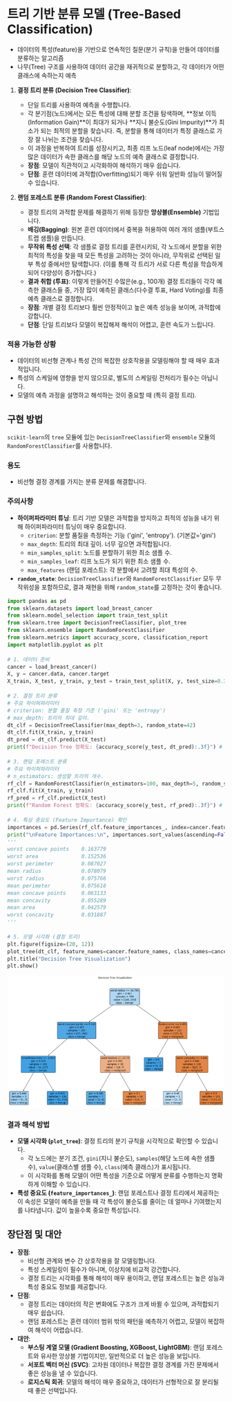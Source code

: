 # 트리 기반 분류 모델 (Tree-Based Classification)

- 데이터의 특성(feature)을 기반으로 연속적인 질문(분기 규칙)을 만들어 데이터를 분류하는 알고리즘
- 나무(Tree) 구조를 사용하여 데이터 공간을 재귀적으로 분할하고, 각 데이터가 어떤 클래스에 속하는지 예측

1.  **결정 트리 분류 (Decision Tree Classifier)**:
    - 단일 트리를 사용하여 예측을 수행합니다.
    - 각 분기점(노드)에서는 모든 특성에 대해 분할 조건을 탐색하며, **정보 이득(Information Gain)**이 최대가 되거나 **지니 불순도(Gini Impurity)**가 최소가 되는 최적의 분할을 찾습니다. 즉, 분할을 통해 데이터가 특정 클래스로 가장 잘 나뉘는 조건을 찾습니다.
    - 이 과정을 반복하여 트리를 성장시키고, 최종 리프 노드(leaf node)에서는 가장 많은 데이터가 속한 클래스를 해당 노드의 예측 클래스로 결정합니다.
    - **장점**: 모델이 직관적이고 시각화하여 해석하기 매우 쉽습니다.
    - **단점**: 훈련 데이터에 과적합(Overfitting)되기 매우 쉬워 일반화 성능이 떨어질 수 있습니다.

2.  **랜덤 포레스트 분류 (Random Forest Classifier)**:
    - 결정 트리의 과적합 문제를 해결하기 위해 등장한 **앙상블(Ensemble)** 기법입니다.
    - **배깅(Bagging)**: 원본 훈련 데이터에서 중복을 허용하여 여러 개의 샘플(부트스트랩 샘플)을 만듭니다.
    - **무작위 특성 선택**: 각 샘플로 결정 트리를 훈련시키되, 각 노드에서 분할을 위한 최적의 특성을 찾을 때 모든 특성을 고려하는 것이 아니라, 무작위로 선택된 일부 특성 중에서만 탐색합니다. (이를 통해 각 트리가 서로 다른 특성을 학습하게 되어 다양성이 증가합니다.)
    - **결과 취합 (투표)**: 이렇게 만들어진 수많은(e.g., 100개) 결정 트리들이 각각 예측한 클래스들 중, 가장 많이 예측된 클래스(다수결 투표, Hard Voting)를 최종 예측 클래스로 결정합니다.
    - **장점**: 개별 결정 트리보다 훨씬 안정적이고 높은 예측 성능을 보이며, 과적합에 강합니다.
    - **단점**: 단일 트리보다 모델이 복잡해져 해석이 어렵고, 훈련 속도가 느립니다.

### 적용 가능한 상황
- 데이터의 비선형 관계나 특성 간의 복잡한 상호작용을 모델링해야 할 때 매우 효과적입니다.
- 특성의 스케일에 영향을 받지 않으므로, 별도의 스케일링 전처리가 필수는 아닙니다.
- 모델의 예측 과정을 설명하고 해석하는 것이 중요할 때 (특히 결정 트리).

## 구현 방법
`scikit-learn`의 `tree` 모듈에 있는 `DecisionTreeClassifier`와 `ensemble` 모듈의 `RandomForestClassifier`를 사용합니다.

### 용도
- 비선형 결정 경계를 가지는 분류 문제를 해결합니다.

### 주의사항
- **하이퍼파라미터 튜닝**: 트리 기반 모델은 과적합을 방지하고 최적의 성능을 내기 위해 하이퍼파라미터 튜닝이 매우 중요합니다.
    - `criterion`: 분할 품질을 측정하는 기능 ('gini', 'entropy'). (기본값='gini')
    - `max_depth`: 트리의 최대 깊이. 너무 깊으면 과적합됩니다.
    - `min_samples_split`: 노드를 분할하기 위한 최소 샘플 수.
    - `min_samples_leaf`: 리프 노드가 되기 위한 최소 샘플 수.
    - `max_features` (랜덤 포레스트): 각 분할에서 고려할 최대 특성의 수.
- **`random_state`**: `DecisionTreeClassifier`와 `RandomForestClassifier` 모두 무작위성을 포함하므로, 결과 재현을 위해 `random_state`를 고정하는 것이 좋습니다.

```python
import pandas as pd
from sklearn.datasets import load_breast_cancer
from sklearn.model_selection import train_test_split
from sklearn.tree import DecisionTreeClassifier, plot_tree
from sklearn.ensemble import RandomForestClassifier
from sklearn.metrics import accuracy_score, classification_report
import matplotlib.pyplot as plt

# 1. 데이터 준비
cancer = load_breast_cancer()
X, y = cancer.data, cancer.target
X_train, X_test, y_train, y_test = train_test_split(X, y, test_size=0.3, random_state=42, stratify=y)

# 2. 결정 트리 분류
# 주요 하이퍼파라미터
# criterion: 분할 품질 측정 기준 ('gini' 또는 'entropy')
# max_depth: 트리의 최대 깊이.
dt_clf = DecisionTreeClassifier(max_depth=3, random_state=42)
dt_clf.fit(X_train, y_train)
dt_pred = dt_clf.predict(X_test)
print(f"Decision Tree 정확도: {accuracy_score(y_test, dt_pred):.3f}") # 0.924

# 3. 랜덤 포레스트 분류
# 주요 하이퍼파라미터
# n_estimators: 생성할 트리의 개수.
rf_clf = RandomForestClassifier(n_estimators=100, max_depth=5, random_state=42, n_jobs=-1)
rf_clf.fit(X_train, y_train)
rf_pred = rf_clf.predict(X_test)
print(f"Random Forest 정확도: {accuracy_score(y_test, rf_pred):.3f}") # 0.942

# 4. 특성 중요도 (Feature Importance) 확인
importances = pd.Series(rf_clf.feature_importances_, index=cancer.feature_names)
print("\nFeature Importances:\n", importances.sort_values(ascending=False).head(10))
'''
worst concave points    0.163779
worst area              0.152536
worst perimeter         0.087027
mean radius             0.078079
worst radius            0.075766
mean perimeter          0.075618
mean concave points     0.063133
mean concavity          0.055289
mean area               0.042579
worst concavity         0.031887
'''

# 5. 모델 시각화 (결정 트리)
plt.figure(figsize=(20, 12))
plot_tree(dt_clf, feature_names=cancer.feature_names, class_names=cancer.target_names, filled=True, rounded=True)
plt.title("Decision Tree Visualization")
plt.show()
```
![트리 기반 분류](<트리 기반 분류.png>)

### 결과 해석 방법
- **모델 시각화 (`plot_tree`)**: 결정 트리의 분기 규칙을 시각적으로 확인할 수 있습니다.
    - 각 노드에는 분기 조건, `gini`(지니 불순도), `samples`(해당 노드에 속한 샘플 수), `value`(클래스별 샘플 수), `class`(예측 클래스)가 표시됩니다.
    - 이 시각화를 통해 모델이 어떤 특성을 기준으로 어떻게 분류를 수행하는지 명확하게 이해할 수 있습니다.
- **특성 중요도 (`feature_importances_`)**: 랜덤 포레스트나 결정 트리에서 제공하는 이 속성은 모델이 예측을 만들 때 각 특성이 불순도를 줄이는 데 얼마나 기여했는지를 나타냅니다. 값이 높을수록 중요한 특성입니다.

## 장단점 및 대안
- **장점**:
    - 비선형 관계와 변수 간 상호작용을 잘 모델링합니다.
    - 특성 스케일링이 필수가 아니며, 이상치에 비교적 강건합니다.
    - 결정 트리는 시각화를 통해 해석이 매우 용이하고, 랜덤 포레스트는 높은 성능과 특성 중요도 정보를 제공합니다.
- **단점**:
    - 결정 트리는 데이터의 작은 변화에도 구조가 크게 바뀔 수 있으며, 과적합되기 매우 쉽습니다.
    - 랜덤 포레스트는 훈련 데이터 범위 밖의 패턴을 예측하기 어렵고, 모델이 복잡하여 해석이 어렵습니다.
- **대안**:
    - **부스팅 계열 모델 (Gradient Boosting, XGBoost, LightGBM)**: 랜덤 포레스트와 유사한 앙상블 기법이지만, 일반적으로 더 높은 성능을 보입니다.
    - **서포트 벡터 머신 (SVC)**: 고차원 데이터나 복잡한 결정 경계를 가진 문제에서 좋은 성능을 낼 수 있습니다.
    - **로지스틱 회귀**: 모델의 해석이 매우 중요하고, 데이터가 선형적으로 잘 분리될 때 좋은 선택입니다.